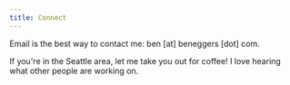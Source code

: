 ```yaml
---
title: Connect
---
```


Email is the best way to contact me: ben [at] beneggers [dot] com.

If you're in the Seattle area, let me take you out for coffee! I love hearing what other people are working on.

